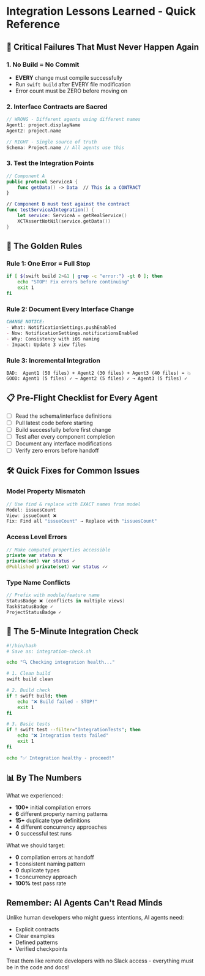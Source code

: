 # Integration Lessons Learned - Quick Reference

## 🚨 Critical Failures That Must Never Happen Again

### 1. **No Build = No Commit**
- **EVERY** change must compile successfully
- Run `swift build` after EVERY file modification
- Error count must be ZERO before moving on

### 2. **Interface Contracts are Sacred**
```swift
// WRONG - Different agents using different names
Agent1: project.displayName
Agent2: project.name

// RIGHT - Single source of truth
Schema: Project.name // All agents use this
```

### 3. **Test the Integration Points**
```swift
// Component A
public protocol ServiceA {
    func getData() -> Data  // This is a CONTRACT
}

// Component B must test against the contract
func testServiceAIntegration() {
    let service: ServiceA = getRealService()
    XCTAssertNotNil(service.getData())
}
```

## 🎯 The Golden Rules

### Rule 1: One Error = Full Stop
```bash
if [ $(swift build 2>&1 | grep -c "error:") -gt 0 ]; then
    echo "STOP! Fix errors before continuing"
    exit 1
fi
```

### Rule 2: Document Every Interface Change
```markdown
CHANGE NOTICE:
- What: NotificationSettings.pushEnabled
- Now: NotificationSettings.notificationsEnabled  
- Why: Consistency with iOS naming
- Impact: Update 3 view files
```

### Rule 3: Incremental Integration
```
BAD:  Agent1 (50 files) + Agent2 (30 files) + Agent3 (40 files) = 💥
GOOD: Agent1 (5 files) ✓ → Agent2 (5 files) ✓ → Agent3 (5 files) ✓
```

## 📋 Pre-Flight Checklist for Every Agent

- [ ] Read the schema/interface definitions
- [ ] Pull latest code before starting
- [ ] Build successfully before first change
- [ ] Test after every component completion
- [ ] Document any interface modifications
- [ ] Verify zero errors before handoff

## 🛠 Quick Fixes for Common Issues

### Model Property Mismatch
```swift
// Use find & replace with EXACT names from model
Model: issuesCount
View: issueCount ❌
Fix: Find all "issueCount" → Replace with "issuesCount"
```

### Access Level Errors
```swift
// Make computed properties accessible
private var status ❌
private(set) var status ✓
@Published private(set) var status ✓✓
```

### Type Name Conflicts
```swift
// Prefix with module/feature name
StatusBadge ❌ (conflicts in multiple views)
TaskStatusBadge ✓
ProjectStatusBadge ✓
```

## 🚀 The 5-Minute Integration Check

```bash
#!/bin/bash
# Save as: integration-check.sh

echo "🔍 Checking integration health..."

# 1. Clean build
swift build clean

# 2. Build check
if ! swift build; then
    echo "❌ Build failed - STOP!"
    exit 1
fi

# 3. Basic tests
if ! swift test --filter="IntegrationTests"; then
    echo "❌ Integration tests failed"
    exit 1
fi

echo "✅ Integration healthy - proceed!"
```

## 📊 By The Numbers

What we experienced:
- **100+** initial compilation errors
- **6** different property naming patterns
- **15+** duplicate type definitions
- **4** different concurrency approaches
- **0** successful test runs

What we should target:
- **0** compilation errors at handoff
- **1** consistent naming pattern
- **0** duplicate types
- **1** concurrency approach
- **100%** test pass rate

## Remember: AI Agents Can't Read Minds

Unlike human developers who might guess intentions, AI agents need:
- Explicit contracts
- Clear examples  
- Defined patterns
- Verified checkpoints

Treat them like remote developers with no Slack access - everything must be in the code and docs!